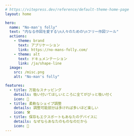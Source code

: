 ```yaml
---
# https://vitepress.dev/reference/default-theme-home-page
layout: home

hero:
  name: "No-man's folly"
  text: "内なる作図を愛する\n人々のための\nフリー作図ツール"
  actions:
    - theme: brand
      text: アプリケーション
      link: https://no-mans-folly.com/
    - theme: alt
      text: ドキュメンテーション
      link: /ja/shape-line
  image:
    src: /misc.png
    alt: "No-man's folly"

features:
  - title: 万能なスナッピング
    details: 吸い付いてほしいところに全てがぴっと吸い付く
    icon: 🥅
  - title: 柔軟なシェイプ調整
    details: 調整可能部分は多ければ多いほど楽しい
    icon: 🛠️
  - title: 保存もエクスポートもあなたのデバイスに
    details: なぜならあなたのものなのだから
    icon: 📁
---
```


